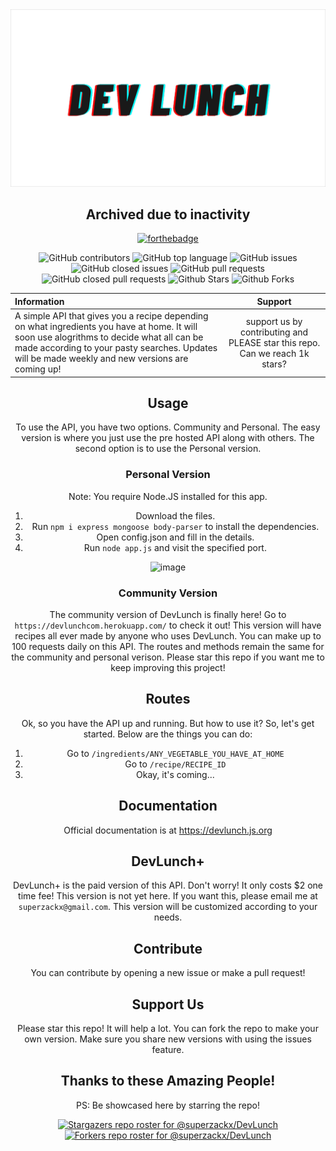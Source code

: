 <div style="text-align: center;">
<img src="./assets/final_607afb6c25a269005bb44ca3_259327.png" style="border: none;">
  
## Archived due to inactivity
  
[![forthebadge](https://forthebadge.com/images/badges/made-with-javascript.svg)](https://forthebadge.com)

![GitHub contributors](https://img.shields.io/github/contributors-anon/superzackx/CookbookAPI?style=for-the-badge)
![GitHub top language](https://img.shields.io/github/languages/top/superzackx/CookbookAPI?style=for-the-badge)
![GitHub issues](https://img.shields.io/github/issues/superzackx/CookbookAPI?style=for-the-badge)
![GitHub closed issues](https://img.shields.io/github/issues-closed/superzackx/CookbookAPI?style=for-the-badge)
![GitHub pull requests](https://img.shields.io/github/issues-pr/superzackx/CookbookAPI?style=for-the-badge)
![GitHub closed pull requests](https://img.shields.io/github/issues-pr-closed/superzackx/CookbookAPI?style=for-the-badge)
![Github Stars](https://img.shields.io/github/stars/superzackx/DevLunch?style=for-the-badge)
![Github Forks](https://img.shields.io/github/forks/superzackx/DevLunch?style=for-the-badge)

| Information | Support |
|:------------|:---------:|
| A simple API that gives you a recipe depending on what ingredients you have at home. It will soon use alogrithms to decide what all can be made according to your pasty searches. Updates will be made weekly and new versions are coming up! | support us by contributing and PLEASE star this repo. Can we reach 1k stars? |

## Usage

To use the API, you have two options. Community and Personal. The easy version is where you just use the pre hosted API along with others. The second option is to use the Personal version. 

### Personal Version

Note: You require Node.JS installed for this app.

1. Download the files.
2. Run ```npm i express mongoose body-parser``` to install the dependencies. 
3. Open config.json and fill in the details.
4. Run ```node app.js``` and visit the specified port.

![image](https://user-images.githubusercontent.com/58135394/115118254-eb4a0a00-9fbf-11eb-880b-d5b41d6ab8b6.png)

### Community Version

The community version of DevLunch is finally here! Go to ```https://devlunchcom.herokuapp.com/``` to check it out! This version will have recipes all ever made by anyone who uses DevLunch. You can make up to 100 requests daily on this API. The routes and methods remain the same for the community and personal verison. Please star this repo if you want me to keep improving this project! 

## Routes

Ok, so you have the API up and running. But how to use it? So, let's get started. Below are the things you can do:

1. Go to ```/ingredients/ANY_VEGETABLE_YOU_HAVE_AT_HOME```
2. Go to ```/recipe/RECIPE_ID```
3. Okay, it's coming...

## Documentation

Official documentation is at https://devlunch.js.org

## DevLunch+ 

DevLunch+ is the paid version of this API. Don't worry! It only costs $2 one time fee! This version is not yet here. If you want this, please email me at ```superzackx@gmail.com```. This version will be customized according to your needs.

## Contribute

You can contribute by opening a new issue or make a pull request! 

## Support Us

Please star this repo! It will help a lot. You can fork the repo to make your own version. Make sure you share new versions with using the issues feature.

## Thanks to these Amazing People!

PS: Be showcased here by starring the repo!

[![Stargazers repo roster for @superzackx/DevLunch](https://reporoster.com/stars/superzackx/DevLunch)](https://github.com/superzackx/DevLunch/stargazers)
[![Forkers repo roster for @superzackx/DevLunch](https://reporoster.com/forks/superzackx/DevLunch)](https://github.com/superzackx/DevLunch/stargazers)
</div>
